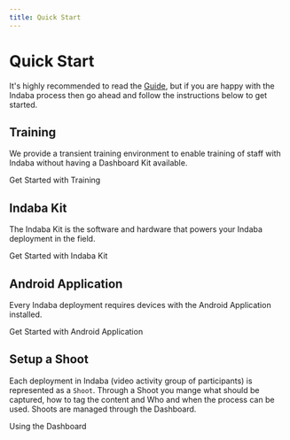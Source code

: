```yaml
---
title: Quick Start
---
```


# Quick Start

<Leader>

It's highly recommended to read the [Guide](/guide/), but if you are happy with the Indaba process then go ahead and follow the instructions below to get started.

</Leader>

## Training

<Leader>

We provide a transient training environment to enable training of staff with Indaba without having a Dashboard Kit available.

</Leader>

<LinkButton type="danger" url="/quickstart/training/">Get Started with Training</LinkButton>

## Indaba Kit

<Leader>

The Indaba Kit is the software and hardware that powers your Indaba deployment in the field.

</Leader>

<LinkButton type="danger" url="/quickstart/titan-pi/">Get Started with Indaba Kit</LinkButton>

## Android Application

<Leader>

Every Indaba deployment requires devices with the Android Application installed.

</Leader>

<LinkButton type="danger" url="/quickstart/app">Get Started with Android Application</LinkButton>

## Setup a Shoot

<Leader>

Each deployment in Indaba (video activity group of participants) is represented as a `Shoot`. Through a Shoot you mange what should be captured, how to tag the content and Who and when the process can be used. Shoots are managed through the Dashboard.

</Leader>

<LinkButton type="danger" url="/quickstart/dashboard">Using the Dashboard</LinkButton>
